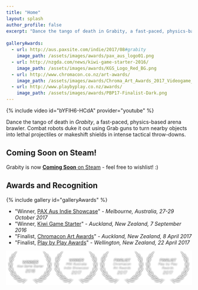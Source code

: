 ```yaml
---
title: "Home"
layout: splash
author_profile: false
excerpt: "Dance the tango of death in Grabity, a fast-paced, physics-based arena brawler."

galleryAwards:
  - url: http://aus.paxsite.com/indie/2017/08#grabity
    image_path: /assets/images/awards/pax_aus_logo01.png
  - url: http://nzgda.com/news/kiwi-game-starter-2016/
    image_path: /assets/images/awards/KGS_Logo_Red_BG.png
  - url: http://www.chromacon.co.nz/art-awards/
    image_path: /assets/images/awards/Chroma_Art_Awards_2017_Videogame_Finalist_colour.png
  - url: http://www.playbyplay.co.nz/awards/
    image_path: /assets/images/awards/PBP17-Finalist-Dark.png
---
```


{% include video id="bYFIH6-HCdA" provider="youtube" %}

Dance the tango of death in *Grabity*, a fast-paced, physics-based arena brawler. Combat robots duke it out using Grab guns to turn nearby objects into lethal projectiles or makeshift shields in intense tactical throw-downs.


## Coming Soon on Steam!

Grabity is now [**Coming Soon** on Steam](http://store.steampowered.com/app/652810/Grabity/) - feel free to wishlist! :)


## Awards and Recognition

{% include gallery id="galleryAwards" %}

- "Winner, [PAX Aus Indie Showcase](http://aus.paxsite.com/indie/2017/08#grabity)" - *Melbourne, Australia, 27-29 October 2017*
- "Winner, [Kiwi Game Starter](http://nzgda.com/news/kiwi-game-starter-2016/)" - *Auckland, New Zealand, 7 September 2016*
- "Finalist, [Chromacon Art Awards](http://www.chromacon.co.nz/art-awards/)" - *Auckland, New Zealand, 8 April 2017*
- "Finalist, [Play by Play Awards](http://www.playbyplay.co.nz/awards/)" - *Wellington, New Zealand, 22 April 2017*

<center><img src="/assets/images/grabity-awards.png"></center>
